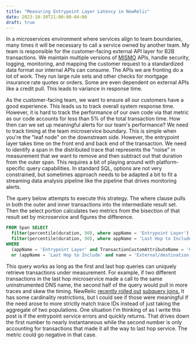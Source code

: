 ```yaml
---
title: "Measuring Entrypoint Layer Latency in NewRelic"
date: 2023-10-30T21:00:00-04:00
draft: true
---
```


In a microservices environment where services align to team boundaries, many times it will be necessary to call a service owned by another team. My team is responsible for the customer-facing external API layer for B2B transactions. We maintain multiple versions of [MISMO](https://www.mismo.org/) APIs, handle security, logging, monitoring, and mapping the customer request to a standardized data format our internal APIs can consume. The APIs we are fronting do a lot of work. They run large rule sets and other checks for mortgage insurance rate quotes or orders. Some are even dependent on external APIs like a credit pull. This leads to variance in response time.

As the customer-facing team, we want to ensure all our customers have a good experience. This leads us to track overall system response time. However, it is hard to track the performance of our own code via that metric as our code accounts for less than 5% of the total transaction time. How then can we set up meaningful alerts for our team's performance? We need to track timing at the team microservice boundary. This is simple when you're the "leaf node" on the downstream side. However, the entrypoint layer takes time on the front end and back end of the transaction. We need to identify a span in the distributed trace that represents the "noise" in measurement that we want to remove and then subtract out that duration from the outer span. This requires a bit of playing around with platform-specific query capabilities. In standard SQL, options are not very constrained, but sometimes approach needs to be adapted a bit to fit a streaming data analysis pipeline like the pipeline that drives monitoring alerts.

The query below attempts to execute this strategy. The where clause pulls in both the outer and inner transactions into the intermediate result set. Then the select portion calculates two metrics from the bisection of that result set by microservice and figures the difference.

```sql
FROM Span SELECT
  filter(percentile(duration, 90), where appName = 'Entrypoint Layer') -
  filter(percentile(duration, 90), where appName = 'Last Hop to Include') as entrypointLayerDuration
WHERE
  (appName = 'Entrypoint Layer' and TransactionCustomAttributeName = 'CustomValue')
  or (appName = 'Last Hop to Include' and name = 'External/destination.corp.net/CommonsHttp/execute')
```

This query works as long as the first and last hop queries can uniquely retrieve transactions under measurement. For example, if two different transactions in the last hop microservice made a call to the same uninstrumented DNS name, the second half of the query would pull in more traces and skew the timing. NewRelic [recently rolled out](https://newrelic.com/blog/how-to-relic/subquery-joins) [subquery joins.](https://docs.newrelic.com/docs/query-your-data/nrql-new-relic-query-language/nrql-query-tutorials/subquery-joins/) It has some cardinality restrictions, but I could see if those were meaningful if the need arose to more strictly match trace IDs instead of just taking the aggregate of two populations. One situation I'm thinking of as I write this post is if the entrypoint service errors and quickly returns. That drives down the first number to nearly instantaneous while the second number is only accounting for transactions that made it all the way to last hop service. The metric could go negative in that case.
